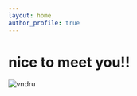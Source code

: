 ```yaml
---
layout: home
author_profile: true
---
```

# nice to meet you!!

![vndru](https://cdn.pixabay.com/photo/2020/04/21/06/41/flower-5071405_1280.jpg)
